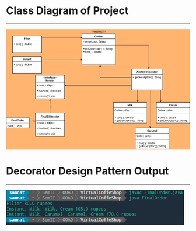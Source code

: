 
# Class Diagram of Project

---

![ClassDaigram](https://github.com/banerjeesamrat/Virtual-Coffee-Shop/blob/master/ClassDiagram.jpg)


# Decorator Design Pattern Output

---

![Output](https://github.com/banerjeesamrat/Virtual-Coffee-Shop/blob/master/Screenshot%20from%202018-02-25%2018.07.32.png)

